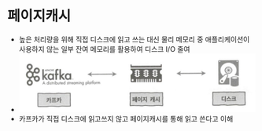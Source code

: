 # 페이지캐시 
* 높은 처리량을 위해 직접 디스크에 읽고 쓰는 대신 물리 메모리 중 애플리케이션이 사용하지 않는 일부 잔여 메모리를 활용하여 디스크 I/O 줄여 
* ![](../이미지/kafka_페이지캐시.png)
* 카프카가 직접 디스크에 읽고쓰지 않고 페이지캐시를 통해 읽고 쓴다고 이해 

